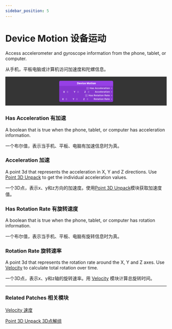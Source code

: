 ```yaml
---
sidebar_position: 5
---
```


# Device Motion 设备运动

Access accelerometer and gyroscope information from the phone, tablet, or computer.

从手机，平板电脑或计算机访问加速度和陀螺信息。

![Image](./../../../static/img/docs/Device/device-motion.png)

### Has Acceleration 有加速

A boolean that is true when the phone, tablet, or computer has acceleration information.

一个布尔值，表示当手机、平板、电脑有加速信息时为真。

### Acceleration 加速

A point 3d that represents the acceleration in X, Y and Z directions. Use [Point 3D Unpack](./../Utility/Point%203D%20Unpack.md) to get the individual acceleration values.

一个3D点，表示x、y和z方向的加速度。使用[Point 3D Unpack](./../Utility/Point%203D%20Unpack.md)模块获取加速度值。

### Has Rotation Rate  有旋转速度

A boolean that is true when the phone, tablet, or computer has rotation information.

一个布尔值，表示当手机、平板、电脑有旋转信息时为真。

### Rotation Rate 旋转速率

A point 3d that represents the rotation rate around the X, Y and Z axes. Use [Velocity](./../Utility/Velocity.md) to calculate total rotation over time.

一个3D点，表示x、y和z轴的旋转速率。用 [Velocity](./../Utility/Velocity.md) 模块计算总旋转时间。

------

### Related Patches 相关模块

[Velocity 速度](./../Utility/Velocity.md)

[Point 3D Unpack 3D点解组](./../Utility/Point%203D%20Unpack.md)
